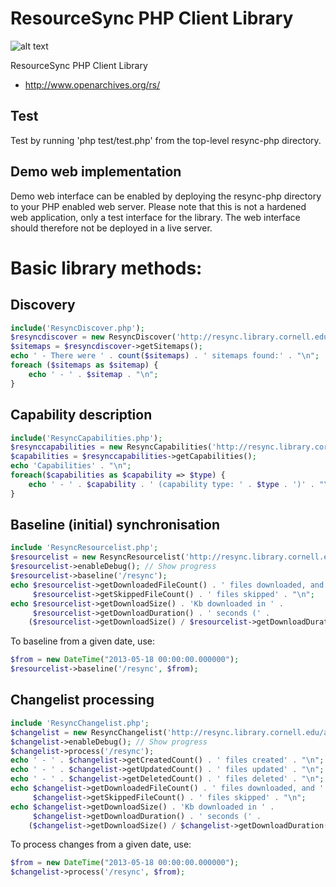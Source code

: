 ResourceSync PHP Client Library
===============================
![alt text](https://raw.github.com/stuartlewis/resync-php/master/assets/resync_logo.jpg "ResourceSync logo")

ResourceSync PHP Client Library
* http://www.openarchives.org/rs/

Test
----
Test by running 'php test/test.php' from the top-level resync-php directory.

Demo web implementation
-----------------------
Demo web interface can be enabled by deploying the resync-php directory to your PHP enabled web server.  Please note
that this is not a hardened web application, only a test interface for the library.  The web interface should therefore
not be deployed in a live server.

Basic library methods:
======================

Discovery
---------
```php
include('ResyncDiscover.php');
$resyncdiscover = new ResyncDiscover('http://resync.library.cornell.edu/');
$sitemaps = $resyncdiscover->getSitemaps();
echo ' - There were ' . count($sitemaps) . ' sitemaps found:' . "\n";
foreach ($sitemaps as $sitemap) {
    echo ' - ' . $sitemap . "\n";
}
```

Capability description
----------------------
```php
include('ResyncCapabilities.php');
$resynccapabilities = new ResyncCapabilities('http://resync.library.cornell.edu/arxiv/capabilitylist.xml');
$capabilities = $resynccapabilities->getCapabilities();
echo 'Capabilities' . "\n";
foreach($capabilities as $capability => $type) {
    echo ' - ' . $capability . ' (capability type: ' . $type . ')' . "\n";
}
```

Baseline (initial) synchronisation
----------------------------------
```php
include 'ResyncResourcelist.php';
$resourcelist = new ResyncResourcelist('http://resync.library.cornell.edu/arxiv/resourcelist.xml');
$resourcelist->enableDebug(); // Show progress
$resourcelist->baseline('/resync');
echo $resourcelist->getDownloadedFileCount() . ' files downloaded, and ' .
     $resourcelist->getSkippedFileCount() . ' files skipped' . "\n";
echo $resourcelist->getDownloadSize() . 'Kb downloaded in ' .
     $resourcelist->getDownloadDuration() . ' seconds (' .
    ($resourcelist->getDownloadSize() / $resourcelist->getDownloadDuration()) . ' Kb/s)' . "\n";
```

To baseline from a given date, use:

```php
$from = new DateTime("2013-05-18 00:00:00.000000");
$resourcelist->baseline('/resync', $from);
```

Changelist processing
---------------------
```php
include 'ResyncChangelist.php';
$changelist = new ResyncChangelist('http://resync.library.cornell.edu/arxiv/changelist.xml');
$changelist->enableDebug(); // Show progress
$changelist->process('/resync');
echo ' - ' . $changelist->getCreatedCount() . ' files created' . "\n";
echo ' - ' . $changelist->getUpdatedCount() . ' files updated' . "\n";
echo ' - ' . $changelist->getDeletedCount() . ' files deleted' . "\n";
echo $changelist->getDownloadedFileCount() . ' files downloaded, and ' .
     $changelist->getSkippedFileCount() . ' files skipped' . "\n";
echo $changelist->getDownloadSize() . 'Kb downloaded in ' .
     $changelist->getDownloadDuration() . ' seconds (' .
    ($changelist->getDownloadSize() / $changelist->getDownloadDuration()) . ' Kb/s)' . "\n";
```

To process changes from a given date, use:

```php
$from = new DateTime("2013-05-18 00:00:00.000000");
$changelist->process('/resync', $from);
```